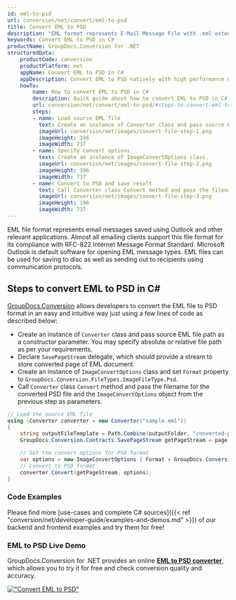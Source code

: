 ```yaml
---
id: eml-to-psd
url: conversion/net/convert/eml-to-psd
title: Convert EML to PSD
description: "EML format represents E-Mail Message File with .eml extension. Learn how to convert EML to PSD file programmatically in C# language using GroupDocs.Conversion for .NET library."
keywords: Convert EML to PSD in C#
productName: GroupDocs.Conversion for .NET
structuredData:
    productCode: conversion
    productPlatform: net
    appName: Convert EML to PSD in C#
    appDescription: Convert EML to PSD natively with high performance using C# language and server side GroupDocs.Conversion for .NET APIs, without the use of any software like Microsoft or Open Office.
    howTo:
        name: How to convert EML to PSD in C# 
        description: Quick guide about how to convert EML to PSD in C# with high performance and accuracy.
        url: conversion/net/convert/eml-to-psd/#steps-to-convert-eml-to-psd-in-c
        steps:
        - name: Load source EML file 
          text: Create an instance of Converter class and pass source EML file path as a constructor parameter. You may specify absolute or relative file path as per your requirements. 
          imageUrl: conversion/net/images/convert-file-step-1.png
          imageHeight: 196
          imageWidth: 737
        - name: Specify convert options 
          text: Create an instance of ImageConvertOptions class.
          imageUrl: conversion/net/images/convert-file-step-2.png
          imageHeight: 196
          imageWidth: 737
        - name: Convert to PSD and save result 
          text: Call Converter class Convert method and pass the filename for the converted HTML file and the ImageConvertOptions object from the previous step as parameters.
          imageUrl: conversion/net/images/convert-file-step-3.png
          imageHeight: 196
          imageWidth: 737
---
```


EML file format represents email messages saved using Outlook and other relevant applications. Almost all emailing clients support this file format for its compliance with RFC-822 Internet Message Format Standard. Microsoft Outlook is default software for opening EML message types. EML files can be used for saving to disc as well as sending out to recipients using communication protocols.

## Steps to convert EML to PSD in C#

[GroupDocs.Conversion](https://products.groupdocs.com/conversion/net) allows developers to convert the EML file to PSD format in an easy and intuitive way just using a few lines of code as described below:

* Create an instance of `Converter` class and pass source EML file path as a constructor parameter. You may specify absolute or relative file path as per your requirements. 
* Declare `SavePageStream` delegate, which should provide a stream to store converted page of EML document.
* Create an instance of `ImageConvertOptions` class and set `Format` property to `GroupDocs.Conversion.FileTypes.ImageFileType.Psd`.
* Call `Converter` class `Convert` method and pass the filename for the converted PSD file and the `ImageConvertOptions` object from the previous step as parameters.

```csharp
// Load the source EML file
using (Converter converter = new Converter("sample.eml"))
{
    string outputFileTemplate = Path.Combine(outputFolder, "converted-page-{0}.psd");
    GroupDocs.Conversion.Contracts.SavePageStream getPageStream = page => new FileStream(string.Format(outputFileTemplate, page), FileMode.Create);

    // Set the convert options for PSD format
    var options = new ImageConvertOptions { Format = GroupDocs.Conversion.FileTypes.ImageFileType.Psd };   
    // Convert to PSD format
    converter.Convert(getPageStream, options);
}
```

### Code Examples

Please find more [use-cases and complete C# sources]({{< ref "conversion/net/developer-guide/examples-and-demos.md" >}}) of our backend and frontend examples and try them for free!

### EML to PSD Live Demo

GroupDocs.Conversion for .NET provides an online [**EML to PSD converter**](https://products.groupdocs.app/conversion/eml-to-psd), which allows you to try it for free and check conversion quality and accuracy.

[!["Convert EML to PSD"](conversion/net/images/convert-to-psd/convert-eml-to-psd.png)](https://products.groupdocs.app/conversion/eml-to-psd)